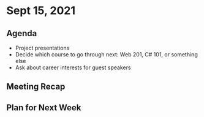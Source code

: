 # Sept 15, 2021
## Agenda
- Project presentations
- Decide which course to go through next: Web 201, C# 101, or something else
- Ask about career interests for guest speakers

## Meeting Recap

## Plan for Next Week
